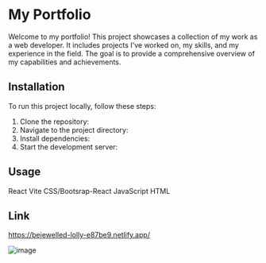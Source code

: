 # My Portfolio

Welcome to my portfolio! This project showcases a collection of my work as a web developer. It includes projects I've worked on, my skills, and my experience in the field. The goal is to provide a comprehensive overview of my capabilities and achievements.

## Installation
To run this project locally, follow these steps:
1. Clone the repository:
2. Navigate to the project directory:
3. Install dependencies:
4. Start the development server:

## Usage
React
Vite
CSS/Bootsrap-React
JavaScript
HTML

## Link
https://bejewelled-lolly-e87be9.netlify.app/

![image](https://github.com/user-attachments/assets/8b2bb66f-4b84-4db9-ac0a-6432822e2908)




